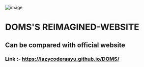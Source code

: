 ![image](https://github.com/user-attachments/assets/9f6b013b-3d7a-47fa-b5c6-8596414796a3)
# DOMS'S REIMAGINED-WEBSITE
## Can be compared with official website
### Link :- https://lazycoderaayu.github.io/DOMS/

